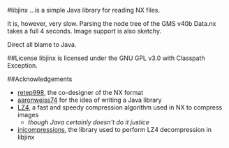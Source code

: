 #libjinx
...is a simple Java library for reading NX files.

It is, however, very slow. Parsing the node tree of the GMS v40b Data.nx takes a full 4 seconds. Image support is also sketchy.

Direct all blame to Java.

##License
libjinx is licensed under the GNU GPL v3.0 with Classpath Exception.

##Acknowledgements
 * [retep998](https://github.com/retep998), the co-designer of the NX format
 * [aaronweiss74](https://github.com/aaronweiss74) for the idea of writing a Java library
 * [LZ4](http://code.google.com/p/lz4/), a fast and speedy compression algorithm used in NX to compress images
     * _though Java certainly doesn't do it justice_
 * [jnicompressions](https://github.com/decster/jnicompressions), the library used to perform LZ4 decompression in libjinx
